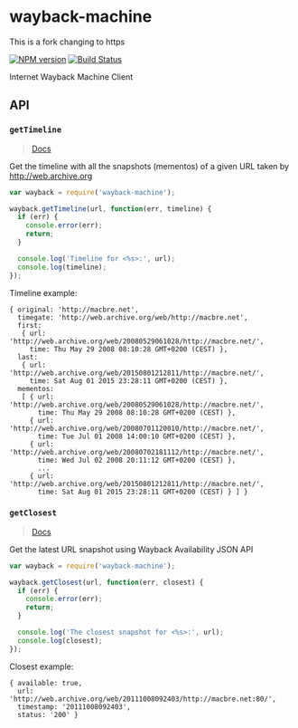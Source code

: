 # wayback-machine
This is a fork changing to https

[![NPM version](https://badge.fury.io/js/wayback-machine.png)](http://badge.fury.io/js/wayback-machine)
[![Build Status](https://api.travis-ci.org/macbre/wayback-machine.png)](http://travis-ci.org/macbre/wayback-machine)

Internet Wayback Machine Client

## API

### `getTimeline`

> [Docs](http://ws-dl.blogspot.fr/2013/07/2013-07-15-wayback-machine-upgrades.html)

Get the timeline with all the snapshots (mementos) of a given URL taken by http://web.archive.org

```js
var wayback = require('wayback-machine');

wayback.getTimeline(url, function(err, timeline) {
  if (err) {
    console.error(err);
    return;
  }

  console.log('Timeline for <%s>:', url);
  console.log(timeline);
});
```

Timeline example:

```
{ original: 'http://macbre.net',
  timegate: 'http://web.archive.org/web/http://macbre.net',
  first: 
   { url: 'http://web.archive.org/web/20080529061028/http://macbre.net/',
     time: Thu May 29 2008 08:10:28 GMT+0200 (CEST) },
  last: 
   { url: 'http://web.archive.org/web/20150801212811/http://macbre.net/',
     time: Sat Aug 01 2015 23:28:11 GMT+0200 (CEST) },
  mementos: 
   [ { url: 'http://web.archive.org/web/20080529061028/http://macbre.net/',
       time: Thu May 29 2008 08:10:28 GMT+0200 (CEST) },
     { url: 'http://web.archive.org/web/20080701120010/http://macbre.net/',
       time: Tue Jul 01 2008 14:00:10 GMT+0200 (CEST) },
     { url: 'http://web.archive.org/web/20080702181112/http://macbre.net/',
       time: Wed Jul 02 2008 20:11:12 GMT+0200 (CEST) },
       ...
     { url: 'http://web.archive.org/web/20150801212811/http://macbre.net/',
       time: Sat Aug 01 2015 23:28:11 GMT+0200 (CEST) } ] }
```

### `getClosest`

> [Docs](https://archive.org/help/wayback_api.php)

Get the latest URL snapshot using Wayback Availability JSON API

```js
var wayback = require('wayback-machine');

wayback.getClosest(url, function(err, closest) {
  if (err) {
    console.error(err);
    return;
  }

  console.log('The closest snapshot for <%s>:', url);
  console.log(closest);
});
```

Closest example:

```
{ available: true,
  url: 'http://web.archive.org/web/20111008092403/http://macbre.net:80/',
  timestamp: '20111008092403',
  status: '200' }
```
